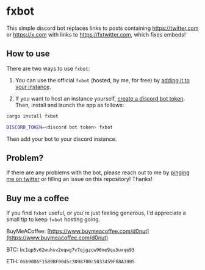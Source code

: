 # fxbot

This simple discord bot replaces links to posts containing https://twitter.com or https://x.com with links to https://fxtwitter.com, which fixes embeds!

## How to use
There are two ways to use `fxbot`:

1. You can use the official `fxbot` (hosted, by me, for free) by [adding it to your instance](https://getfx.bot). 

2. If you want to host an instance yourself, [create a discord bot token](https://www.writebots.com/discord-bot-token/). Then, install and launch the app as follows:

```bash
cargo install fxbot

DISCORD_TOKEN=<discord bot token> fxbot
```

Then add your bot to your discord instance.

## Problem?
If there are any problems with the bot, please reach out to me by [pinging me on twitter](https://twitter.com/d0nutptr) or filling an issue on this repository! Thanks!

## Buy me a coffee
If you find `fxbot` useful, or you're just feeling generous, I'd appreciate a small tip to keep `fxbot` hosting going.


BuyMeACoffee: [https://www.buymeacoffee.com/d0nut](https://www.buymeacoffee.com/d0nut)

BTC: `bc1qp5v62wuhsv2eqwg7v7qjgzcw96me9qu3uxqe93`

ETH: `0xb90D6F1589BF00d5c3098700c5033459F68A39B5`
